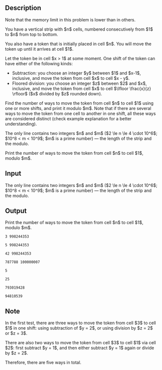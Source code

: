 ## Description

<div><p><span class="tex-font-style-bf">Note that the memory limit in this problem is lower than in others.</span></p><p>You have a vertical strip with $n$ cells, numbered consecutively from $1$ to $n$ from top to bottom.</p><p>You also have a token that is initially placed in cell $n$. You will move the token up until it arrives at cell $1$.</p><p>Let the token be in cell $x &gt; 1$ at some moment. One shift of the token can have either of the following kinds: </p><ul> <li> Subtraction: you choose an integer $y$ between $1$ and $x-1$, inclusive, and move the token from cell $x$ to cell $x - y$. </li><li> Floored division: you choose an integer $z$ between $2$ and $x$, inclusive, and move the token from cell $x$ to cell $\lfloor \frac{x}{z} \rfloor$ ($x$ divided by $z$ rounded down). </li></ul><p>Find the number of ways to move the token from cell $n$ to cell $1$ using one or more shifts, and print it modulo $m$. Note that if there are several ways to move the token from one cell to another in one shift, all these ways are considered <span class="tex-font-style-bf">distinct</span> (check example explanation for a better understanding).</p></div><div class="input-specification"><p>The only line contains two integers $n$ and $m$ ($2 \le n \le 4 \cdot 10^6$; $10^8 &lt; m &lt; 10^9$; $m$ is a prime number)&nbsp;— the length of the strip and the modulo.</p></div><div class="output-specification"><p>Print the number of ways to move the token from cell $n$ to cell $1$, modulo $m$.</p></div>

## Input

<p>The only line contains two integers $n$ and $m$ ($2 \le n \le 4 \cdot 10^6$; $10^8 &lt; m &lt; 10^9$; $m$ is a prime number)&nbsp;— the length of the strip and the modulo.</p>

## Output

<p>Print the number of ways to move the token from cell $n$ to cell $1$, modulo $m$.</p>





```input1
3 998244353
```




```input2
5 998244353
```




```input3
42 998244353
```




```input4
787788 100000007
```




```output1
5
```




```output2
25
```




```output3
793019428
```




```output4
94810539
```



## Note

<p>In the first test, there are three ways to move the token from cell $3$ to cell $1$ in one shift: using subtraction of $y = 2$, or using division by $z = 2$ or $z = 3$.</p><p>There are also two ways to move the token from cell $3$ to cell $1$ via cell $2$: first subtract $y = 1$, and then either subtract $y = 1$ again or divide by $z = 2$.</p><p>Therefore, there are five ways in total.</p>
